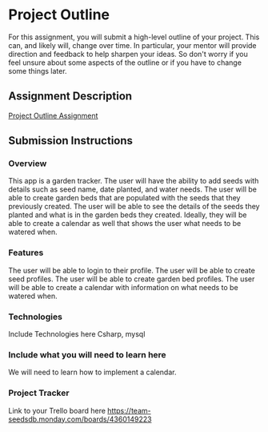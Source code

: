 # Project Outline
For this assignment, you will submit a high-level outline of your project. This can, and likely will, change over time. In particular, your mentor will provide direction and feedback to help sharpen your ideas. So don't worry if you feel unsure about some aspects of the outline or if you have to change some things later.

## Assignment Description
[Project Outline Assignment](https://education.launchcode.org/liftoff/modules/assignments/project-outline)

## Submission Instructions

### Overview
This app is a garden tracker. The user will have the ability to add seeds with details such as seed name, date planted, and water needs.
The user will be able to create garden beds that are populated with the seeds that they previously created. The user will be able to see the
details of the seeds they planted and what is in the garden beds they created. Ideally, they will be able to create a calendar as well that shows the
user what needs to be watered when.
### Features
The user will be able to login to their profile. The user will be able to create seed profiles. The user will be able to create garden bed profiles.
The user will be able to create a calendar with information on what needs to be watered when.
### Technologies
Include Technologies here
Csharp, mysql
### Include what you will need to learn here
We will need to learn how to implement a calendar. 
### Project Tracker
Link to your Trello board here
https://team-seedsdb.monday.com/boards/4360149223